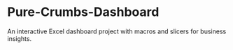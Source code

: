 # Pure-Crumbs-Dashboard
An interactive Excel dashboard project with macros and slicers for business insights.
